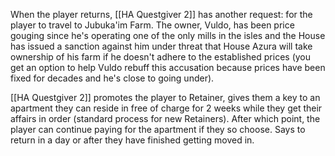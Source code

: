 When the player returns, [[HA Questgiver 2]] has another request: for the player to travel to Jubuka'im Farm. The owner, Vuldo, has been price gouging since he's operating one of the only mills in the isles and the House has issued a sanction against him under threat that House Azura will take ownership of his farm if he doesn't adhere to the established prices (you get an option to help Vuldo rebuff this accusation because prices have been fixed for decades and he's close to going under).

[[HA Questgiver 2]] promotes the player to Retainer, gives them a key to an apartment they can reside in free of charge for 2 weeks while they get their affairs in order (standard process for new Retainers). After which point, the player can continue paying for the apartment if they so choose. Says to return in a day or after they have finished getting moved in.